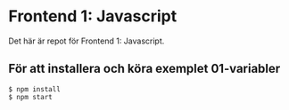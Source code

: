 # Frontend 1: Javascript

Det här är repot för Frontend 1: Javascript. 

## För att installera och köra exemplet 01-variabler

```
$ npm install
$ npm start
``` 